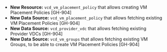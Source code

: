 * **New Resource:** `vcd_vm_placement_policy` that allows creating VM Placement Policies [GH-904]
* **New Data Source:** `vcd_vm_placement_policy` that allows fetching existing VM Placement Policies [GH-904]
* **New Data Source:** `vcd_provider_vdc` that allows fetching existing Provider VDCs [GH-904]
* **New Data Source:** `vcd_vm_groups` that allows fetching existing VM Groups, to be able to create VM Placement Policies [GH-904]
